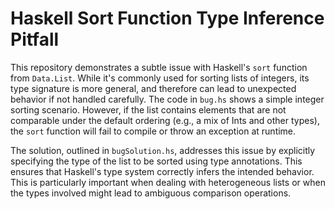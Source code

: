 # Haskell Sort Function Type Inference Pitfall

This repository demonstrates a subtle issue with Haskell's `sort` function from `Data.List`. While it's commonly used for sorting lists of integers, its type signature is more general, and therefore can lead to unexpected behavior if not handled carefully. The code in `bug.hs` shows a simple integer sorting scenario. However, if the list contains elements that are not comparable under the default ordering (e.g., a mix of Ints and other types), the `sort` function will fail to compile or throw an exception at runtime.

The solution, outlined in `bugSolution.hs`, addresses this issue by explicitly specifying the type of the list to be sorted using type annotations. This ensures that Haskell's type system correctly infers the intended behavior.  This is particularly important when dealing with heterogeneous lists or when the types involved might lead to ambiguous comparison operations.